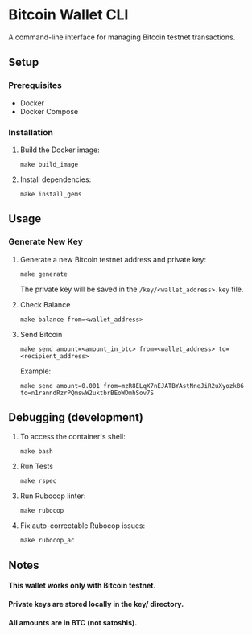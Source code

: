 # Bitcoin Wallet CLI

A command-line interface for managing Bitcoin testnet transactions.

## Setup

### Prerequisites
- Docker
- Docker Compose

### Installation

1. Build the Docker image:
   ```
   make build_image
   ```
2. Install dependencies:
    ```
    make install_gems
   ```
## Usage
### Generate New Key
1. Generate a new Bitcoin testnet address and private key:
    ```
    make generate
    ```
    The private key will be saved in the `/key/<wallet_address>.key` file.


2. Check Balance
    ```
    make balance from=<wallet_address>
    ```

3. Send Bitcoin
     ```
    make send amount=<amount_in_btc> from=<wallet_address> to=<recipient_address>
     ```
    Example:
     ```
    make send amount=0.001 from=mzR8ELqX7nEJATBYAstNneJiR2uXyozkB6 to=n1ranndRzrPQmswW2uktbrBEoWDmhSov7S
     ```
   
## Debugging (development)

1. To access the container's shell:
    ```
    make bash
    ```
2. Run Tests
    ```
    make rspec
    ```

3. Run Rubocop linter:
    ```
    make rubocop
    ```
4. Fix auto-correctable Rubocop issues:
    ```
    make rubocop_ac
    ```

## Notes
#### This wallet works only with Bitcoin testnet.
#### Private keys are stored locally in the key/ directory.
#### All amounts are in BTC (not satoshis).
